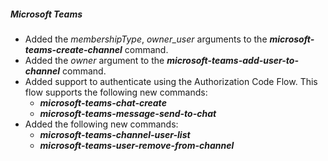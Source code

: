 
##### Microsoft Teams
- Added the *membershipType*, *owner_user* arguments to the ***microsoft-teams-create-channel*** command.
- Added the *owner* argument to the ***microsoft-teams-add-user-to-channel*** command.
- Added support to authenticate using the Authorization Code Flow. This flow supports the following new commands:
  - ***microsoft-teams-chat-create***
  - ***microsoft-teams-message-send-to-chat***
- Added the following new commands:
  - ***microsoft-teams-channel-user-list***
  - ***microsoft-teams-user-remove-from-channel***